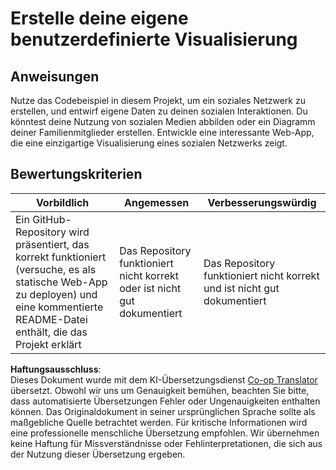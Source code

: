 <!--
CO_OP_TRANSLATOR_METADATA:
{
  "original_hash": "e56df4c0f49357e30ac8fc77aa439dd4",
  "translation_date": "2025-08-24T22:33:28+00:00",
  "source_file": "3-Data-Visualization/13-meaningful-visualizations/assignment.md",
  "language_code": "de"
}
-->
# Erstelle deine eigene benutzerdefinierte Visualisierung

## Anweisungen

Nutze das Codebeispiel in diesem Projekt, um ein soziales Netzwerk zu erstellen, und entwirf eigene Daten zu deinen sozialen Interaktionen. Du könntest deine Nutzung von sozialen Medien abbilden oder ein Diagramm deiner Familienmitglieder erstellen. Entwickle eine interessante Web-App, die eine einzigartige Visualisierung eines sozialen Netzwerks zeigt.

## Bewertungskriterien

Vorbildlich | Angemessen | Verbesserungswürdig
--- | --- | -- |
Ein GitHub-Repository wird präsentiert, das korrekt funktioniert (versuche, es als statische Web-App zu deployen) und eine kommentierte README-Datei enthält, die das Projekt erklärt | Das Repository funktioniert nicht korrekt oder ist nicht gut dokumentiert | Das Repository funktioniert nicht korrekt und ist nicht gut dokumentiert

**Haftungsausschluss**:  
Dieses Dokument wurde mit dem KI-Übersetzungsdienst [Co-op Translator](https://github.com/Azure/co-op-translator) übersetzt. Obwohl wir uns um Genauigkeit bemühen, beachten Sie bitte, dass automatisierte Übersetzungen Fehler oder Ungenauigkeiten enthalten können. Das Originaldokument in seiner ursprünglichen Sprache sollte als maßgebliche Quelle betrachtet werden. Für kritische Informationen wird eine professionelle menschliche Übersetzung empfohlen. Wir übernehmen keine Haftung für Missverständnisse oder Fehlinterpretationen, die sich aus der Nutzung dieser Übersetzung ergeben.